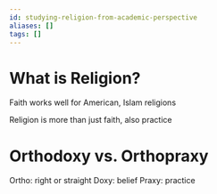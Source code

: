 ```yaml
---
id: studying-religion-from-academic-perspective
aliases: []
tags: []
---
```


# What is Religion?

Faith works well for American, Islam religions

Religion is more than just faith, also practice

# Orthodoxy vs. Orthopraxy
Ortho: right or straight
Doxy: belief
Praxy: practice
